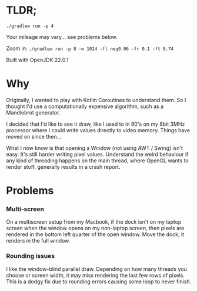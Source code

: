 
# TLDR;
`./gradlew run -p 4`

Your mileage may vary... see problems below.

Zoom in: `./gradlew run -p 8 -w 1024 -fl neg0.06 -fr 0.1 -ft 0.74`

Built with OpenJDK 22.0.1

# Why

Originally, I wanted to play with Kotlin Coroutines to understand them.
So I thought I'd use a computationally expensive algorithm, such as a 
Mandlebrot generator.

I decided that I'd like to see it draw, like I used to in 80's on my
8bit 3MHz processor where I could write values directly to video memory.
Things have moved on since then...

What I now know is that opening a Window (not using AWT / Swing) isn't easy.
It's still harder writing pixel values.  Understand the weird behaviour if any
kind of threading happens on the main thread, where OpenGL wants to render stuff,
generally results in a crash report.

# Problems

### Multi-screen
On a multiscreen setup from my Macbook, if the dock isn't on my laptop screen
when the window opens on my non-laptop screen, 
then pixels are rendered in the bottom left quarter of the open window.
Move the dock, it renders in the full window.

### Rounding issues
I like the window-blind parallel draw.  Depending on how many threads you choose
or screen width, it may miss rendering the last few rows of pixels.  This is a
dodgy fix due to rounding errors causing some loop to never finish.

